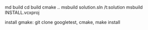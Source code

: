 md build
cd build
cmake ..
msbuild solution.sln /t:solution
msbuild INSTALL.vcxproj

install gmake: git clone googletest, cmake, make install

